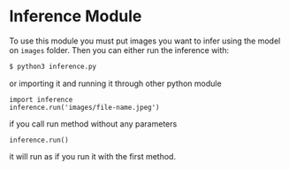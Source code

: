 # Inference Module

To use this module you must put images you want to infer using the model on `images` folder. Then you can either run the inference with:

```bash
$ python3 inference.py
```

or importing it and running it through other python module

```
import inference
inference.run('images/file-name.jpeg')
```

if you call run method without any parameters
```
inference.run()
```
it will run as if you run it with the first method.
